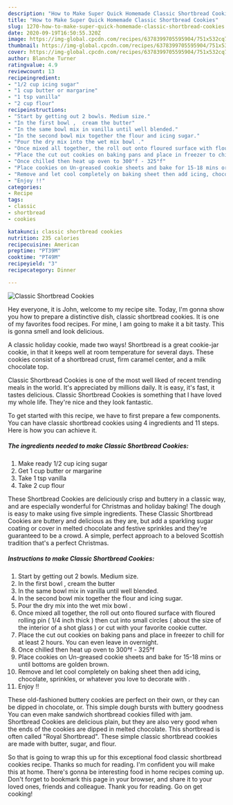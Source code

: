 ```yaml
---
description: "How to Make Super Quick Homemade Classic Shortbread Cookies"
title: "How to Make Super Quick Homemade Classic Shortbread Cookies"
slug: 1270-how-to-make-super-quick-homemade-classic-shortbread-cookies
date: 2020-09-19T16:50:55.320Z
image: https://img-global.cpcdn.com/recipes/6378399705595904/751x532cq70/classic-shortbread-cookies-recipe-main-photo.jpg
thumbnail: https://img-global.cpcdn.com/recipes/6378399705595904/751x532cq70/classic-shortbread-cookies-recipe-main-photo.jpg
cover: https://img-global.cpcdn.com/recipes/6378399705595904/751x532cq70/classic-shortbread-cookies-recipe-main-photo.jpg
author: Blanche Turner
ratingvalue: 4.9
reviewcount: 13
recipeingredient:
- "1/2 cup icing sugar"
- "1 cup butter or margarine"
- "1 tsp vanilla"
- "2 cup flour"
recipeinstructions:
- "Start by getting out 2 bowls. Medium size."
- "In the first bowl ,  cream the butter"
- "In the same bowl mix in vanilla until well blended."
- "In the second bowl mix together the flour and icing sugar."
- "Pour the dry mix into the wet mix bowl ."
- "Once mixed all together, the roll out onto floured surface with floured rolling pin ( 1/4 inch thick ) then cut into small circles ( about the size of the interior of a shot glass ) or cut with your favorite cookie cutter."
- "Place the cut out cookies on baking pans and place in freezer to chill for at least 2 hours. You can even leave in overnight."
- "Once chilled then heat up oven to 300°f - 325°f"
- "Place cookies on Un-greased cookie sheets and bake for 15-18 mins or until bottoms are golden brown."
- "Remove and let cool completely on baking sheet then add icing, chocolate, sprinkles, or whatever you love to decorate with ."
- "Enjoy !!"
categories:
- Recipe
tags:
- classic
- shortbread
- cookies

katakunci: classic shortbread cookies 
nutrition: 235 calories
recipecuisine: American
preptime: "PT39M"
cooktime: "PT49M"
recipeyield: "3"
recipecategory: Dinner

---
```



![Classic Shortbread Cookies](https://img-global.cpcdn.com/recipes/6378399705595904/751x532cq70/classic-shortbread-cookies-recipe-main-photo.jpg)

Hey everyone, it is John, welcome to my recipe site. Today, I'm gonna show you how to prepare a distinctive dish, classic shortbread cookies. It is one of my favorites food recipes. For mine, I am going to make it a bit tasty. This is gonna smell and look delicious.

A classic holiday cookie, made two ways! Shortbread is a great cookie-jar cookie, in that it keeps well at room temperature for several days. These cookies consist of a shortbread crust, firm caramel center, and a milk chocolate top.

Classic Shortbread Cookies is one of the most well liked of recent trending meals in the world. It's appreciated by millions daily. It is easy, it's fast, it tastes delicious. Classic Shortbread Cookies is something that I have loved my whole life. They're nice and they look fantastic.


To get started with this recipe, we have to first prepare a few components. You can have classic shortbread cookies using 4 ingredients and 11 steps. Here is how you can achieve it.

<!--inarticleads1-->

##### The ingredients needed to make Classic Shortbread Cookies:

1. Make ready 1/2 cup icing sugar
1. Get 1 cup butter or margarine
1. Take 1 tsp vanilla
1. Take 2 cup flour


These Shortbread Cookies are deliciously crisp and buttery in a classic way, and are especially wonderful for Christmas and holiday baking! The dough is easy to make using five simple ingredients. These Classic Shortbread Cookies are buttery and delicious as they are, but add a sparkling sugar coating or cover in melted chocolate and festive sprinkles and they&#39;re guaranteed to be a crowd. A simple, perfect approach to a beloved Scottish tradition that&#39;s a perfect Christmas. 

<!--inarticleads2-->

##### Instructions to make Classic Shortbread Cookies:

1. Start by getting out 2 bowls. Medium size.
1. In the first bowl ,  cream the butter
1. In the same bowl mix in vanilla until well blended.
1. In the second bowl mix together the flour and icing sugar.
1. Pour the dry mix into the wet mix bowl .
1. Once mixed all together, the roll out onto floured surface with floured rolling pin ( 1/4 inch thick ) then cut into small circles ( about the size of the interior of a shot glass ) or cut with your favorite cookie cutter.
1. Place the cut out cookies on baking pans and place in freezer to chill for at least 2 hours. You can even leave in overnight.
1. Once chilled then heat up oven to 300°f - 325°f
1. Place cookies on Un-greased cookie sheets and bake for 15-18 mins or until bottoms are golden brown.
1. Remove and let cool completely on baking sheet then add icing, chocolate, sprinkles, or whatever you love to decorate with .
1. Enjoy !!


These old-fashioned buttery cookies are perfect on their own, or they can be dipped in chocolate, or. This simple dough bursts with buttery goodness You can even make sandwich shortbread cookies filled with jam. Shortbread Cookies are delicious plain, but they are also very good when the ends of the cookies are dipped in melted chocolate. This shortbread is often called &#34;Royal Shortbread&#34;. These simple classic shortbread cookies are made with butter, sugar, and flour. 

So that is going to wrap this up for this exceptional food classic shortbread cookies recipe. Thanks so much for reading. I'm confident you will make this at home. There's gonna be interesting food in home recipes coming up. Don't forget to bookmark this page in your browser, and share it to your loved ones, friends and colleague. Thank you for reading. Go on get cooking!
